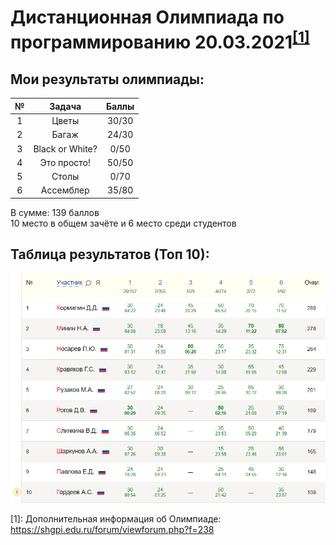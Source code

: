 
# Дистанционная Олимпиада по программированию 20.03.2021<sup>[[1]](#info)</sup>

## Мои результаты олимпиады:
№ | Задача | Баллы
:-:|:-----:|:----:
1 | Цветы | 30/30
2 | Багаж | 24/30
3 | Black or White? | 0/50
4 | Это просто! | 50/50
5 | Столы | 0/70
6 | Ассемблер | 35/80

В сумме: 139 баллов  
10 место в общем зачёте и 6 место среди студентов

## Таблица результатов (Топ 10):
![table](table.png)

<a name="info">[1]</a>: Дополнительная информация об Олимпиаде: https://shgpi.edu.ru/forum/viewforum.php?f=238

